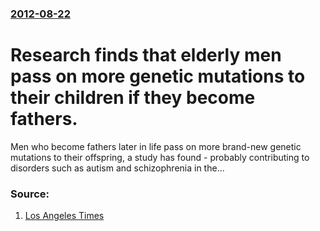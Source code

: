 ### [2012-08-22](/news/2012/08/22/index.md)

# Research finds that elderly men pass on more genetic mutations to their children if they become fathers. 

Men who become fathers later in life pass on more brand-new genetic mutations to their offspring, a study has found - probably contributing to disorders such as autism and schizophrenia in the...


### Source:

1. [Los Angeles Times](http://www.latimes.com/health/boostershots/la-heb-older-fathers--genetic-mutations-autism-schizophrenia20120822,0,4956716.story)
